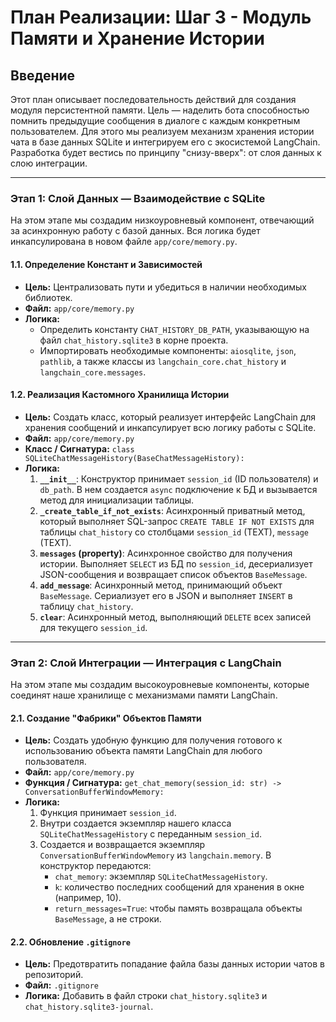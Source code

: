 # План Реализации: Шаг 3 - Модуль Памяти и Хранение Истории

## Введение
Этот план описывает последовательность действий для создания модуля персистентной памяти. Цель — наделить бота способностью помнить предыдущие сообщения в диалоге с каждым конкретным пользователем. Для этого мы реализуем механизм хранения истории чата в базе данных SQLite и интегрируем его с экосистемой LangChain. Разработка будет вестись по принципу "снизу-вверх": от слоя данных к слою интеграции.

---

### **Этап 1: Слой Данных — Взаимодействие с SQLite**

На этом этапе мы создадим низкоуровневый компонент, отвечающий за асинхронную работу с базой данных. Вся логика будет инкапсулирована в новом файле `app/core/memory.py`.

#### **1.1. Определение Констант и Зависимостей**
*   **Цель:** Централизовать пути и убедиться в наличии необходимых библиотек.
*   **Файл:** `app/core/memory.py`
*   **Логика:**
    *   Определить константу `CHAT_HISTORY_DB_PATH`, указывающую на файл `chat_history.sqlite3` в корне проекта.
    *   Импортировать необходимые компоненты: `aiosqlite`, `json`, `pathlib`, а также классы из `langchain_core.chat_history` и `langchain_core.messages`.

#### **1.2. Реализация Кастомного Хранилища Истории**
*   **Цель:** Создать класс, который реализует интерфейс LangChain для хранения сообщений и инкапсулирует всю логику работы с SQLite.
*   **Файл:** `app/core/memory.py`
*   **Класс / Сигнатура:** `class SQLiteChatMessageHistory(BaseChatMessageHistory):`
*   **Логика:**
    1.  **`__init__`**: Конструктор принимает `session_id` (ID пользователя) и `db_path`. В нем создается `async` подключение к БД и вызывается метод для инициализации таблицы.
    2.  **`_create_table_if_not_exists`**: Асинхронный приватный метод, который выполняет SQL-запрос `CREATE TABLE IF NOT EXISTS` для таблицы `chat_history` со столбцами `session_id` (TEXT), `message` (TEXT).
    3.  **`messages` (property)**: Асинхронное свойство для получения истории. Выполняет `SELECT` из БД по `session_id`, десериализует JSON-сообщения и возвращает список объектов `BaseMessage`.
    4.  **`add_message`**: Асинхронный метод, принимающий объект `BaseMessage`. Сериализует его в JSON и выполняет `INSERT` в таблицу `chat_history`.
    5.  **`clear`**: Асинхронный метод, выполняющий `DELETE` всех записей для текущего `session_id`.

---

### **Этап 2: Слой Интеграции — Интеграция с LangChain**

На этом этапе мы создадим высокоуровневые компоненты, которые соединят наше хранилище с механизмами памяти LangChain.

#### **2.1. Создание "Фабрики" Объектов Памяти**
*   **Цель:** Создать удобную функцию для получения готового к использованию объекта памяти LangChain для любого пользователя.
*   **Файл:** `app/core/memory.py`
*   **Функция / Сигнатура:** `get_chat_memory(session_id: str) -> ConversationBufferWindowMemory:`
*   **Логика:**
    1.  Функция принимает `session_id`.
    2.  Внутри создается экземпляр нашего класса `SQLiteChatMessageHistory` с переданным `session_id`.
    3.  Создается и возвращается экземпляр `ConversationBufferWindowMemory` из `langchain.memory`. В конструктор передаются:
        *   `chat_memory`: экземпляр `SQLiteChatMessageHistory`.
        *   `k`: количество последних сообщений для хранения в окне (например, 10).
        *   `return_messages=True`: чтобы память возвращала объекты `BaseMessage`, а не строки.

#### **2.2. Обновление `.gitignore`**
*   **Цель:** Предотвратить попадание файла базы данных истории чатов в репозиторий.
*   **Файл:** `.gitignore`
*   **Логика:** Добавить в файл строки `chat_history.sqlite3` и `chat_history.sqlite3-journal`.